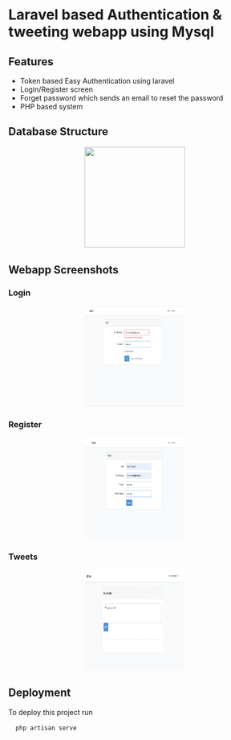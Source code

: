 
# Laravel based Authentication & tweeting webapp using Mysql




## Features

- Token based Easy Authentication using laravel
- Login/Register screen
- Forget password which sends an email to reset the password
- PHP based system

## Database Structure 
<p align="center"><img src="database_laravel.png" width="200" height="200"></a></p>

## Webapp Screenshots

### Login
<p align="center"><img src="images/login_laravel.png" width="200" height="200"></a></p>

### Register 
<p align="center"><img src="images/register_laravel.png" width="200" height="200"></a></p>

### Tweets
<p align="center"><img src="images/tweet_laravel.png" width="200" height="200"></a></p>


## Deployment

To deploy this project run

```bash
  php artisan serve
```

  
